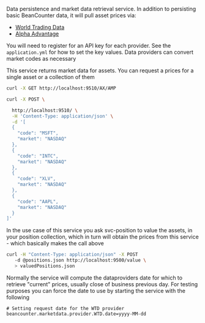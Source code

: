 Data persistence and market data retrieval service.
In addition to persisting basic BeanCounter data, it will pull asset prices via:

*   [World Trading Data](https://www.worldtradingdata.com/pricing)
*   [Alpha Advantage](https://www.alphavantage.co/documentation/)

You will need to register for an API key for each provider. See the `application.yml` for how to set the key values.
Data providers can convert market codes as necessary

This service returns market data for assets. You can request a prices for a single asset or a collection of them

 ```bash 
 curl -X GET http://localhost:9510/AX/AMP
 ```

 ```bash
 curl -X POST \
 
   http://localhost:9510/ \
   -H 'Content-Type: application/json' \
   -d '[
   {
     "code": "MSFT",
     "market": "NASDAQ"
   },
   {
     "code": "INTC",
     "market": "NASDAQ"
   },
   {
     "code": "XLV",
     "market": "NASDAQ"
   },
   {
     "code": "AAPL",
     "market": "NASDAQ"
   }
 ]'

```  

In the use case of this service you ask svc-position to value the assets, in your position collection, which in turn
will obtain the prices from this service - which basically makes the call above

 ```bash
 curl -H "Content-Type: application/json" -X POST 
    -d @positions.json http://localhost:9500/value \
    > valuedPositions.json

```

Normally the service will compute the dataproviders date for which to retrieve "current" prices, usually close of
business previous day. For testing purposes you can force the date to use by starting the service with the following

```$properties
# Setting request date for the WTD provider
beancounter.marketdata.provider.WTD.date=yyyy-MM-dd
``` 


